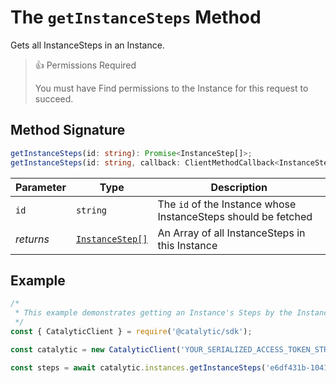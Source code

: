 # The `getInstanceSteps` Method

Gets all InstanceSteps in an Instance.

> 👍 Permissions Required
>
> You must have Find permissions to the Instance for this request to succeed.

## Method Signature

```typescript
getInstanceSteps(id: string): Promise<InstanceStep[]>;
getInstanceSteps(id: string, callback: ClientMethodCallback<InstanceStep[]>): void;
```

| Parameter | Type                                            | Description                                                    |
| --------- | ----------------------------------------------- | -------------------------------------------------------------- |
| `id`      | `string`                                        | The `id` of the Instance whose InstanceSteps should be fetched |
| _returns_ | [`InstanceStep[]`](doc:the-instancestep-entity) | An Array of all InstanceSteps in this Instance                 |

## Example

```js
/*
 * This example demonstrates getting an Instance's Steps by the Instance ID
 */
const { CatalyticClient } = require('@catalytic/sdk');

const catalytic = new CatalyticClient('YOUR_SERIALIZED_ACCESS_TOKEN_STRING');

const steps = await catalytic.instances.getInstanceSteps('e6df431b-1041-4326-89e5-1e14caa6a08f');
```
